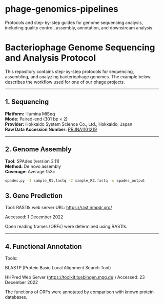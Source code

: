 # phage-genomics-pipelines
Protocols and step-by-step guides for genome sequencing analysis, including quality control, assembly, annotation, and downstream analysis.
# Bacteriophage Genome Sequencing and Analysis Protocol

This repository contains step-by-step protocols for sequencing, assembling, and analyzing bacteriophage genomes. The example below describes the workflow used for one of our phage projects.

---

## 1. Sequencing

**Platform:** Illumina MiSeq  
**Mode:** Paired-end (301 bp × 2)  
**Provider:** Hokkaido System Science Co., Ltd., Hokkaido, Japan  
**Raw Data Accession Number:** [PRJNA1101219](https://www.ncbi.nlm.nih.gov/bioproject/PRJNA1101219)

---

## 2. Genome Assembly

**Tool:** SPAdes (version 3.11)  
**Method:** De novo assembly  
**Coverage:** Average 153×  

```bash
spades.py -1 sample_R1.fastq -2 sample_R2.fastq -o spades_output
```

## 3. Gene Prediction

Tool: RASTtk web server
URL: https://rast.nmpdr.org/

Accessed: 1 December 2022

Open reading frames (ORFs) were determined using RASTtk.

---

## 4. Functional Annotation

Tools:

BLASTP (Protein Basic Local Alignment Search Tool)

HHPred Web Server (https://toolkit.tuebingen.mpg.de
)
Accessed: 23 December 2022

The functions of ORFs were annotated by comparison with known protein databases.
